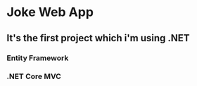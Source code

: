 # Joke Web App
## It's the first project which i'm using .NET
### Entity Framework
### .NET Core MVC
